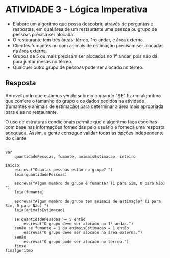 
# ATIVIDADE 3 - Lógica Imperativa

- Elabore um algoritmo que possa descobrir, através de perguntas e respostas, em qual área de um restaurante uma pessoa ou grupo de pessoas precisa ser alocada.
- O restaurante tem três áreas: térreo, 1ro andar, e área externa.
- Clientes fumantes ou com animais de estimação precisam ser alocadas na área externa.
- Grupos de 5 ou mais precisam ser alocados no 1º andar, pois não dá para juntar mesas no térreo.
- Qualquer outro grupo de pessoas pode ser alocado no térreo.

## Resposta

Aproveitando que estamos vendo sobre o comando "SE" fiz um algoritmo que confere o tamanho do grupo e os dados pedidos na atividade (fumantes e animais de estimação) para determinar a área mais apropriada para eles no restaurante.

O uso de estruturas condicionais permite que o algoritmo faça escolhas com base nas informações fornecidas pelo usuário e forneça uma resposta adequada. Assim, a gente consegue validar todas as opções independente do cliente

```

var
    quantidadePessoas, fumante, animaisEstimacao: inteiro

inicio
    escreva("Quantas pessoas estão no grupo? ")
    leia(quantidadePessoas)

    escreva("Algum membro do grupo é fumante? (1 para Sim, 0 para Não) ")
    leia(fumante)

    escreva("Algum membro do grupo tem animais de estimação? (1 para Sim, 0 para Não) ")
    leia(animaisEstimacao)

    se quantidadePessoas >= 5 então
        escreva("O grupo deve ser alocado no 1º andar.")
    senão se fumante = 1 ou animaisEstimacao = 1 então
        escreva("O grupo deve ser alocado na área externa.")
    senão
        escreva("O grupo pode ser alocado no térreo.")
    fimse
fimalgoritmo

```
